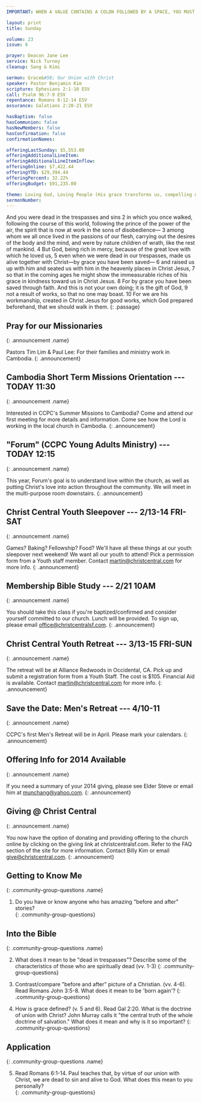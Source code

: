 ```yaml
---
IMPORTANT: WHEN A VALUE CONTAINS A COLON FOLLOWED BY A SPACE, YOU MUST USE &#58;

layout: print
title: Sunday

volume: 23
issue: 6

prayer: Deacon Jane Lee
service: Nick Turney
cleanup: Sang & Kimi

sermon: Grace&#58; Our Union with Christ
speaker: Pastor Benjamin Kim
scripture: Ephesians 2:1-10 ESV
call: Psalm 96:7-9 ESV
repentance: Romans 6:12-14 ESV
assurance: Galatians 2:20-21 ESV

hasBaptism: false
hasCommunion: false
hasNewMembers: false
hasConfirmation: false
confirmationNames: 

offeringLastSunday: $5,553.00
offeringAdditionalLineItem: 
offeringAdditionalLineItemInflow: 
offeringOnline: $7,422.44
offeringYTD: $29,394.44
offeringPercent: 32.22%
offeringBudget: $91,235.00

theme: Loving God, Loving People (His grace transforms us, compelling us to love others)
sermonNumber: 
---
```

And you were dead in the trespasses and sins 2 in which you once walked, following the course of this world, following the prince of the power of the air, the spirit that is now at work in the sons of disobedience— 3 among whom we all once lived in the passions of our flesh, carrying out the desires of the body and the mind, and were by nature children of wrath, like the rest of mankind. 4 But God, being rich in mercy, because of the great love with which he loved us, 5 even when we were dead in our trespasses, made us alive together with Christ—by grace you have been saved— 6 and raised us up with him and seated us with him in the heavenly places in Christ Jesus, 7 so that in the coming ages he might show the immeasurable riches of his grace in kindness toward us in Christ Jesus. 8 For by grace you have been saved through faith. And this is not your own doing; it is the gift of God, 9 not a result of works, so that no one may boast. 10 For we are his workmanship, created in Christ Jesus for good works, which God prepared beforehand, that we should walk in them.
{: .passage}




## Pray for our Missionaries
{: .announcement .name}

Pastors Tim Lim & Paul Lee: For their families and ministry work in Cambodia.
{: .announcement}

## Cambodia Short Term Missions Orientation --- TODAY 11:30
{: .announcement .name}

Interested in CCPC's Summer Missions to Cambodia? Come and attend our first meeting for more details and information. Come see how the Lord is working in the local church in Cambodia.
{: .announcement}

## "Forum" (CCPC Young Adults Ministry) --- TODAY 12:15
{: .announcement .name}

This year, Forum's goal is to understand love within the church, as well as putting Christ's love into action throughout the community. We will meet in the multi-purpose room downstairs.
{: .announcement}

## Christ Central Youth Sleepover --- 2/13-14 FRI-SAT
{: .announcement .name}

Games? Baking? Fellowship? Food? We'll have all these things at our youth sleepover next weekend! We want all our youth to attend! Pick a permission form from a Youth staff member.  Contact martin@christcentral.com for more info.
{: .announcement}

## Membership Bible Study --- 2/21 10AM
{: .announcement .name}

You should take this class if you're baptized/confirmed and consider yourself committed to our church. Lunch will be provided. To sign up, please email office@christcentralsf.com.
{: .announcement}

## Christ Central Youth Retreat --- 3/13-15 FRI-SUN
{: .announcement .name}

The retreat will be at Alliance Redwoods in Occidental, CA. Pick up and submit a registration form from a Youth Staff. The cost is $105. Financial Aid is available. Contact martin@christcentral.com for more info.
{: .announcement}

## Save the Date&#58; Men's Retreat --- 4/10-11
{: .announcement .name}

CCPC's first Men's Retreat will be in April. Please mark your calendars.
{: .announcement}

## Offering Info for 2014 Available
{: .announcement .name}

If you need a summary of your 2014 giving, please see Elder Steve or email him at munchang@yahoo.com.
{: .announcement}

## Giving @ Christ Central
{: .announcement .name}

You now have the option of donating and providing offering to the church online by clicking on the giving link at christcentralsf.com. Refer to the FAQ section of the site for more information. Contact Billy Kim or email give@christcentral.com. 
{: .announcement}

## Getting to Know Me
{: .community-group-questions .name}

1) Do you have or know anyone who has amazing "before and after" stories?  
{: .community-group-questions}

## Into the Bible
{: .community-group-questions .name}

2) What does it mean to be "dead in trespasses"? Describe some of the characteristics of those who are spiritually dead (vv. 1-3)
{: .community-group-questions}

3) Contrast/compare "before and after" picture of a Christian. (vv. 4-6). Read Romans John 3:5-8. What does it mean to be 'born again'?
{: .community-group-questions}

4) How is grace defined? (v. 5 and 6). Read Gal 2:20. What is the doctrine of union with Christ? John Murray calls it "the central truth of the whole doctrine of salvation." What does it mean and why is it so important?
{: .community-group-questions}

## Application
{: .community-group-questions .name}

5) Read Romans 6:1-14. Paul teaches that, by virtue of our union with Christ, we are dead to sin and alive to God. What does this mean to you personally?  
{: .community-group-questions}
